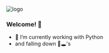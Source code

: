 ![logo](https://github.com/acorvin/acorvin/master/headergit.png?raw=true)

### Welcome! 👋
- 🐍 I’m currently working with Python
- and falling down 🐰🕳️'s


<!--
**acorvin/acorvin** is a ✨ _special_ ✨ repository because its `README.md` (this file) appears on your GitHub profile.

Here are some ideas to get you started:

- 🔭 I’m currently working on ...
- 🌱 I’m currently learning ...
- 👯 I’m looking to collaborate on ...
- 🤔 I’m looking for help with ...
- 💬 Ask me about ...
- 📫 How to reach me: ...
- 😄 Pronouns: ...
- ⚡ Fun fact: ...
-->
